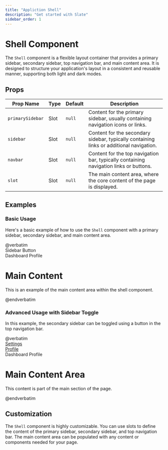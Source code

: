 ```yaml
---
title: "Appliction Shell"
description: "Get started with Slate"
sidebar_order: 1
---
```


# Shell Component

The `Shell` component is a flexible layout container that provides a primary sidebar, secondary sidebar, top navigation bar, and main content area. It is designed to structure your application's layout in a consistent and reusable manner, supporting both light and dark modes.

## Props

| Prop Name         | Type     | Default    | Description                                                                                  |
|-------------------|----------|------------|----------------------------------------------------------------------------------------------|
| `primarySidebar`  | Slot     | `null`     | Content for the primary sidebar, usually containing navigation icons or links.               |
| `sidebar`         | Slot     | `null`     | Content for the secondary sidebar, typically containing links or additional navigation.       |
| `navbar`          | Slot     | `null`     | Content for the top navigation bar, typically containing navigation links or buttons.         |
| `slot`            | Slot     | `null`     | The main content area, where the core content of the page is displayed.                      |

## Examples

### Basic Usage

Here's a basic example of how to use the `Shell` component with a primary sidebar, secondary sidebar, and main content area.

<x-code-preview>
@verbatim
<x-slate::shell>
    <x-slot name="primarySidebar">
        <!-- Primary Sidebar content for preview -->
        <x-slate::icon icon="carbon-dashboard" size="md" class="hover:text-gray-700 cursor-pointer" />
    </x-slot>
    <x-slot name="sidebar">
        <div class="px-5">
            <!-- Secondary Sidebar content for preview -->
            <x-slate::button size="xs">Sidebar Button</x-slate::button>
        </div>
    </x-slot>
    <x-slot name="navbar">
        <!-- Navbar content for preview -->
        <x-slate::navbar>
            <x-slate::nav-item>Dashboard</x-slate::nav-item>
            <x-slate::nav-item>Profile</x-slate::nav-item>
        </x-slate::navbar>
    </x-slot>
    <!-- Main content for preview -->
    <div class="p-4">
        <h1 class="text-lg font-bold">Main Content</h1>
        <p>This is an example of the main content area within the shell component.</p>
    </div>
</x-slate::shell>
@endverbatim
</x-code-preview>


### Advanced Usage with Sidebar Toggle

In this example, the secondary sidebar can be toggled using a button in the top navigation bar.

<x-code-preview>
@verbatim
<x-slate::shell>
    <x-slot name="primarySidebar">
        <!-- Primary Sidebar content -->
        <x-slate::icon icon="carbon-dashboard" size="md" class="hover:text-gray-700 cursor-pointer" />
    </x-slot>
    <x-slot name="sidebar">
        <div class="px-5">
            <!-- Secondary Sidebar content -->
            <a href="#" onclick="return false">Settings</a><br/>
            <a href="#" onclick="return false">Profile</a>
        </div>
    </x-slot>
    <x-slot name="navbar">
        <!-- Navbar with toggle button -->
        <x-slate::navbar>
            <x-slate::nav-item>
                <x-slate::sidebar-toggle />
            </x-slate::nav-item>
            <x-slate::nav-item>Dashboard</x-slate::nav-item>
            <x-slate::nav-item>Profile</x-slate::nav-item>
        </x-slate::navbar>
    </x-slot>
    <!-- Main content -->
    <div class="p-4">
        <h1 class="text-lg font-bold">Main Content Area</h1>
        <p>This content is part of the main section of the page.</p>
    </div>
</x-slate::shell>
@endverbatim
</x-code-preview>

## Customization

The `Shell` component is highly customizable. You can use slots to define the content of the primary sidebar, secondary sidebar, and top navigation bar. The main content area can be populated with any content or components needed for your page.
